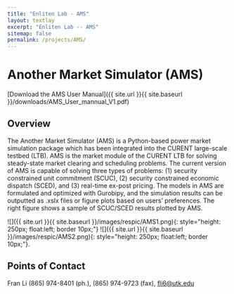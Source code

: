```yaml
---
title: "Enliten Lab - AMS"
layout: textlay
excerpt: "Enliten Lab -- AMS"
sitemap: false
permalink: /projects/AMS/
---
```


#  Another Market Simulator (AMS) 

[Download the AMS User Manual]({{ site.url }}{{ site.baseurl }}/downloads/AMS_User_mannual_V1.pdf)

## Overview

The Another Market Simulator (AMS) is a Python-based power market simulation package which has been integrated into the CURENT large-scale testbed (LTB). AMS is the market module of the CURENT LTB for solving steady-state market clearing and scheduling problems.  The current version of AMS is capable of solving three types of problems: (1) security constrained unit commitment (SCUC), (2) security constrained economic dispatch (SCED), and (3) real-time ex-post pricing. The models in AMS are formulated and optimized with Gurobipy, and the simulation results can be outputted as .xslx files or figure plots based on users’ preferences. The right figure shows a sample of SCUC/SCED results plotted by AMS.

![]({{ site.url }}{{ site.baseurl }}/images/respic/AMS1.png){: style="height: 250px; float:left; border 10px;"} ![]({{ site.url }}{{ site.baseurl }}/images/respic/AMS2.png){: style="height: 250px; float:left; border 10px;"}.

## Points of Contact

Fran Li (865) 974-8401 (ph.), (865) 974-9723 (fax), fli6@utk.edu


